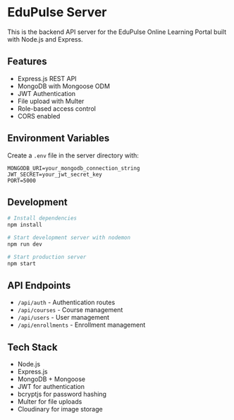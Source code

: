# EduPulse Server

This is the backend API server for the EduPulse Online Learning Portal built with Node.js and Express.

## Features

- Express.js REST API
- MongoDB with Mongoose ODM
- JWT Authentication
- File upload with Multer
- Role-based access control
- CORS enabled

## Environment Variables

Create a `.env` file in the server directory with:

```
MONGODB_URI=your_mongodb_connection_string
JWT_SECRET=your_jwt_secret_key
PORT=5000
```

## Development

```bash
# Install dependencies
npm install

# Start development server with nodemon
npm run dev

# Start production server
npm start
```

## API Endpoints

- `/api/auth` - Authentication routes
- `/api/courses` - Course management
- `/api/users` - User management
- `/api/enrollments` - Enrollment management

## Tech Stack

- Node.js
- Express.js
- MongoDB + Mongoose
- JWT for authentication
- bcryptjs for password hashing
- Multer for file uploads
- Cloudinary for image storage